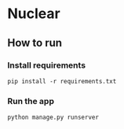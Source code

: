 # Nuclear
## How to run
### Install requirements
```
pip install -r requirements.txt
```
### Run the app
```
python manage.py runserver
```